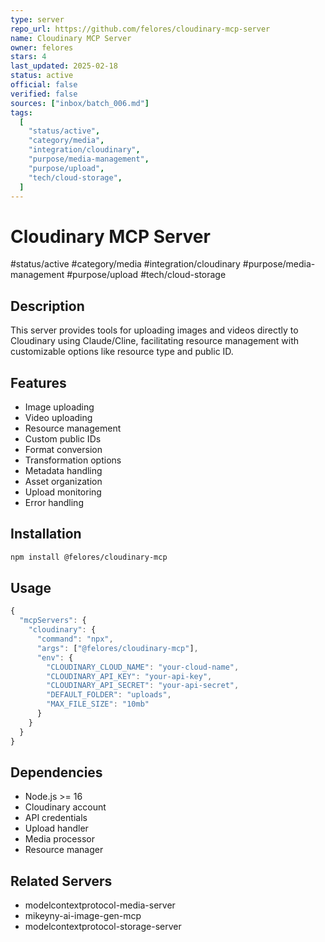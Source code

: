 ```yaml
---
type: server
repo_url: https://github.com/felores/cloudinary-mcp-server
name: Cloudinary MCP Server
owner: felores
stars: 4
last_updated: 2025-02-18
status: active
official: false
verified: false
sources: ["inbox/batch_006.md"]
tags:
  [
    "status/active",
    "category/media",
    "integration/cloudinary",
    "purpose/media-management",
    "purpose/upload",
    "tech/cloud-storage",
  ]
---
```


# Cloudinary MCP Server

#status/active #category/media #integration/cloudinary #purpose/media-management #purpose/upload #tech/cloud-storage

## Description

This server provides tools for uploading images and videos directly to Cloudinary using Claude/Cline, facilitating resource management with customizable options like resource type and public ID.

## Features

- Image uploading
- Video uploading
- Resource management
- Custom public IDs
- Format conversion
- Transformation options
- Metadata handling
- Asset organization
- Upload monitoring
- Error handling

## Installation

```bash
npm install @felores/cloudinary-mcp
```

## Usage

```javascript
{
  "mcpServers": {
    "cloudinary": {
      "command": "npx",
      "args": ["@felores/cloudinary-mcp"],
      "env": {
        "CLOUDINARY_CLOUD_NAME": "your-cloud-name",
        "CLOUDINARY_API_KEY": "your-api-key",
        "CLOUDINARY_API_SECRET": "your-api-secret",
        "DEFAULT_FOLDER": "uploads",
        "MAX_FILE_SIZE": "10mb"
      }
    }
  }
}
```

## Dependencies

- Node.js >= 16
- Cloudinary account
- API credentials
- Upload handler
- Media processor
- Resource manager

## Related Servers

- modelcontextprotocol-media-server
- mikeyny-ai-image-gen-mcp
- modelcontextprotocol-storage-server
